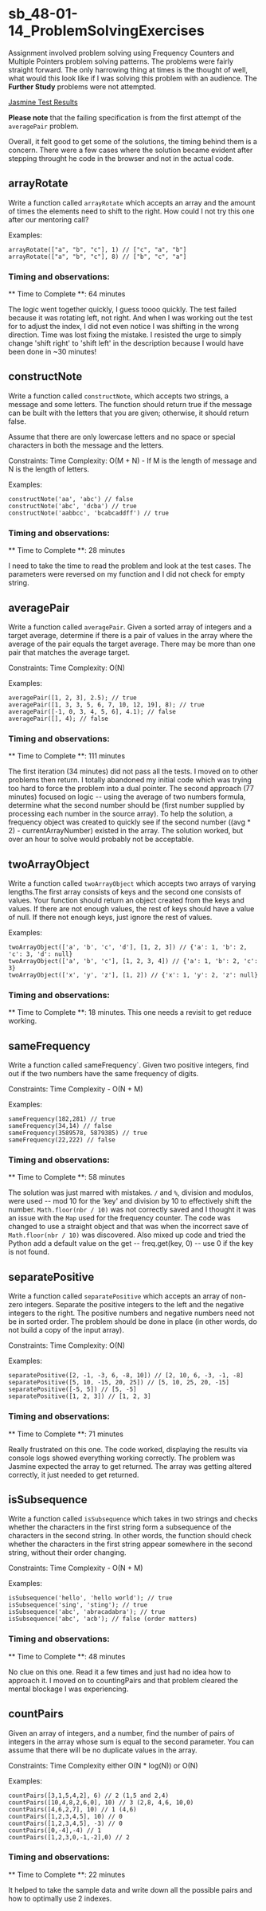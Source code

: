 # sb_48-01-14_ProblemSolvingExercises

Assignment involved problem solving using Frequency Counters and Multiple Pointers problem solving patterns. The problems were fairly straight forward. The only harrowing thing at times is the thought of well, what would this look like if I was solving this problem with an audience. The **Further Study** problems were not attempted. 

[Jasmine Test Results](https://jimgeist.github.io/sb_48-01-14_ProblemSolvingExercises/)

**Please note** that the failing specification is from the first attempt of the `averagePair` problem.

Overall, it felt good to get some of the solutions, the timing behind them is a concern. There were a few cases where the solution became evident after stepping throught he code in the browser and not in the actual code.


## arrayRotate
Write a function called `arrayRotate` which accepts an array and the amount of times the elements need to shift to the right. How could I not try this one after our mentoring call?

Examples:
```
arrayRotate(["a", "b", "c"], 1) // ["c", "a", "b"]
arrayRotate(["a", "b", "c"], 8) // ["b", "c", "a"]
```

### Timing and observations:
** Time to Complete **: 64 minutes

The logic went together quickly, I guess toooo quickly. The test failed because it was rotating left, not right. And when I was working out the test for to adjust the index, I did not even notice I was shifting in the wrong direction. Time was lost fixing the mistake. I resisted the urge to simply change 'shift right' to 'shift left' in the description because I would have been done in ~30 minutes!


## constructNote
Write a function called `constructNote`, which accepts two strings, a message and some letters. The function should return true if the message can be built with the letters that you are given; otherwise, it should return false.

Assume that there are only lowercase letters and no space or special characters in both the message and the letters.

Constraints: Time Complexity: O(M + N) - If M is the length of message and N is the length of letters.

Examples:
```
constructNote('aa', 'abc') // false
constructNote('abc', 'dcba') // true
constructNote('aabbcc', 'bcabcaddff') // true
```

### Timing and observations:
** Time to Complete **: 28 minutes

I need to take the time to read the problem and look at the test cases. The parameters were reversed on my function and I did not check for empty string.


## averagePair

Write a function called `averagePair`. Given a sorted array of integers and a target average, determine if there is a pair of values in the array where the average of the pair equals the target average. There may be more than one pair that matches the average target.

Constraints: Time Complexity: O(N)

Examples:
```
averagePair([1, 2, 3], 2.5); // true
averagePair([1, 3, 3, 5, 6, 7, 10, 12, 19], 8); // true
averagePair([-1, 0, 3, 4, 5, 6], 4.1); // false
averagePair([], 4); // false
```

### Timing and observations:
** Time to Complete **: 111 minutes

The first iteration (34 minutes) did not pass all the tests. I moved on to other problems then return. I totally abandoned my initial code which was trying too hard to force the problem into a dual pointer. The second approach (77 minutes) focused on logic -- using the average of two numbers formula, determine what the second number should be (first number supplied by processing each number in the source array). To help the solution, a frequency object was created to quickly see if the second number ((avg * 2) - currentArrayNumber) existed in the array. The solution worked, but over an hour to solve would probably not be acceptable.



## twoArrayObject

Write a function called `twoArrayObject` which accepts two arrays of varying lengths.The first array consists of keys and the second one consists of values. Your function should return an object created from the keys and values. If there are not enough values, the rest of keys should have a value of null. If there not enough keys, just ignore the rest of values.

Examples: 
```
twoArrayObject(['a', 'b', 'c', 'd'], [1, 2, 3]) // {'a': 1, 'b': 2, 'c': 3, 'd': null}
twoArrayObject(['a', 'b', 'c'], [1, 2, 3, 4]) // {'a': 1, 'b': 2, 'c': 3}
twoArrayObject(['x', 'y', 'z'], [1, 2]) // {'x': 1, 'y': 2, 'z': null}
```

### Timing and observations:
** Time to Complete **: 18 minutes. This one needs a revisit to get reduce working. 


## sameFrequency

Write a function called `s`ameFrequency`. Given two positive integers, find out if the two numbers have the same frequency of digits.

Constraints: Time Complexity - O(N + M)

Examples:
```
sameFrequency(182,281) // true
sameFrequency(34,14) // false
sameFrequency(3589578, 5879385) // true
sameFrequency(22,222) // false
```

### Timing and observations:
** Time to Complete **: 58 minutes

The solution was just marred with mistakes. `/` and `%`, division and modulos, were used -- mod 10 for the 'key' and division by 10 to effectively shift the number. `Math.floor(nbr / 10)` was not correctly saved and I thought it was an issue with the `Map` used for the frequency counter. The code was changed to use a straight object and that was when the incorrect save of `Math.floor(nbr / 10)` was discovered. Also mixed up code and tried the Python add a default value on the get -- freq.get(key, 0) -- use 0 if the key is not found.



## separatePositive

Write a function called `separatePositive` which accepts an array of non-zero integers. Separate the positive integers to the left and the negative integers to the right. The positive numbers and negative numbers need not be in sorted order. The problem should be done in place (in other words, do not build a copy of the input array).

Constraints: Time Complexity: O(N)

Examples:
```
separatePositive([2, -1, -3, 6, -8, 10]) // [2, 10, 6, -3, -1, -8]
separatePositive([5, 10, -15, 20, 25]) // [5, 10, 25, 20, -15]
separatePositive([-5, 5]) // [5, -5]
separatePositive([1, 2, 3]) // [1, 2, 3]
```


### Timing and observations:
** Time to Complete **: 71 minutes

Really frustrated on this one. The code worked, displaying the results via console logs showed everything working correctly. The problem was Jasmine expected the array to get returned. The array was getting altered correctly, it just needed to get returned.


## isSubsequence

Write a function called `isSubsequence` which takes in two strings and checks whether the characters in the first string form a subsequence of the characters in the second string. In other words, the function should check whether the characters in the first string appear somewhere in the second string, without their order changing.

Constraints: Time Complexity - O(N + M)

Examples:
```
isSubsequence('hello', 'hello world'); // true
isSubsequence('sing', 'sting'); // true
isSubsequence('abc', 'abracadabra'); // true
isSubsequence('abc', 'acb'); // false (order matters)
```

### Timing and observations:
** Time to Complete **: 48 minutes

No clue on this one. Read it a few times and just had no idea how to approach it. I moved on to countingPairs and that problem cleared the mental blockage I was experiencing.


## countPairs

Given an array of integers, and a number, find the number of pairs of integers in the array whose sum is equal to the second parameter. You can assume that there will be no duplicate values in the array.

Constraints: Time Complexity either O(N * log(N)) or O(N)

Examples:
```
countPairs([3,1,5,4,2], 6) // 2 (1,5 and 2,4)
countPairs([10,4,8,2,6,0], 10) // 3 (2,8, 4,6, 10,0)
countPairs([4,6,2,7], 10) // 1 (4,6)
countPairs([1,2,3,4,5], 10) // 0
countPairs([1,2,3,4,5], -3) // 0
countPairs([0,-4],-4) // 1
countPairs([1,2,3,0,-1,-2],0) // 2
```

### Timing and observations:
** Time to Complete **: 22 minutes

It helped to take the sample data and write down all the possible pairs and how to optimally use 2 indexes.


